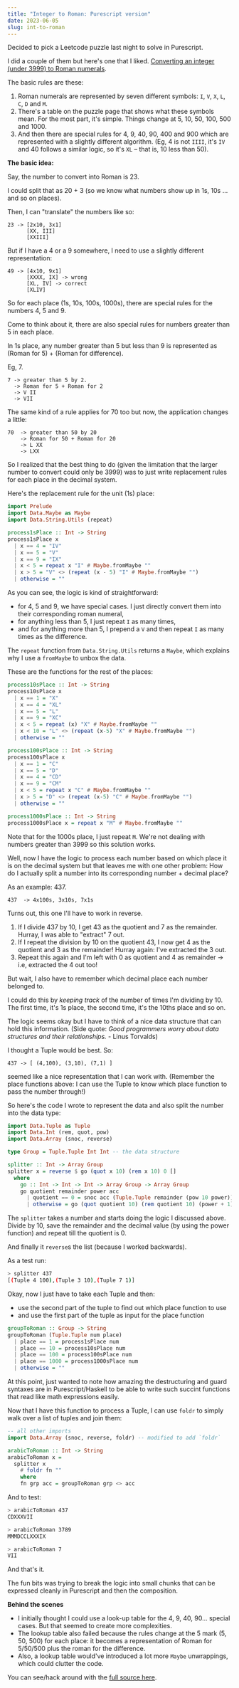 ```yaml
---
title: "Integer to Roman: Purescript version"
date: 2023-06-05
slug: int-to-roman
---
```


Decided to pick a Leetcode puzzle last night to solve in Purescript.

I did a couple of them but here's one that I liked. [Converting an integer (under 3999) to Roman numerals](https://leetcode.com/problems/integer-to-roman/).

The basic rules are these:

1. Roman numerals are represented by seven different symbols: `I`, `V`, `X`, `L`, `C`, `D` and `M`.
2. There's a table on the puzzle page that shows what these symbols mean. For the most part, it's simple. Things change at 5, 10, 50, 100, 500 and 1000.
3. And then there are special rules for 4, 9, 40, 90, 400 and 900 which are represented with a slightly different algorithm. (Eg, 4 is not `IIII`, it's `IV` and 40 follows a similar logic, so it's `XL` – that is, 10 less than 50).

**The basic idea:**

Say, the number to convert into Roman is 23.

I could split that as 20 + 3 (so we know what numbers show up in 1s, 10s ... and so on places).

Then, I can "translate" the numbers like so:

```text
23 -> [2x10, 3x1]
      [XX, III]
      [XXIII]
```

But if I have a 4 or a 9 somewhere, I need to use a slightly different representation:

```text
49 -> [4x10, 9x1]
      [XXXX, IX] -> wrong
      [XL, IV] -> correct
      [XLIV]
```

So for each place (1s, 10s, 100s, 1000s), there are special rules for the numbers 4, 5 and 9.

Come to think about it, there are also special rules for numbers greater than 5 in each place.

In 1s place, any number greater than 5 but less than 9 is represented as (Roman for 5) + (Roman for difference).

Eg, 7.

```text
7 -> greater than 5 by 2.
  -> Roman for 5 + Roman for 2
  -> V II
  -> VII
```

The same kind of a rule applies for 70 too but now, the application changes a little:

```text
70  -> greater than 50 by 20
    -> Roman for 50 + Roman for 20
    -> L XX
    -> LXX
```

So I realized that the best thing to do (given the limitation that the larger number to convert could only be 3999) was to just write replacement rules for each place in the decimal system.

Here's the replacement rule for the unit (1s) place:

```haskell
import Prelude
import Data.Maybe as Maybe
import Data.String.Utils (repeat)

process1sPlace :: Int -> String
process1sPlace x
  | x == 4 = "IV"
  | x == 5 = "V"
  | x == 9 = "IX"
  | x < 5 = repeat x "I" # Maybe.fromMaybe ""
  | x > 5 = "V" <> (repeat (x - 5) "I" # Maybe.fromMaybe "")
  | otherwise = ""
```

As you can see, the logic is kind of straightforward:

- for 4, 5 and 9, we have special cases. I just directly convert them into their corresponding roman numeral,
- for anything less than 5, I just repeat `I` as many times,
- and for anything more than 5, I prepend a `V` and then repeat `I` as many times as the difference.

The `repeat` function from `Data.String.Utils` returns a `Maybe`, which explains why I use a `fromMaybe` to unbox the data.

These are the functions for the rest of the places:

```haskell
process10sPlace :: Int -> String
process10sPlace x
  | x == 1 = "X"
  | x == 4 = "XL"
  | x == 5 = "L"
  | x == 9 = "XC"
  | x < 5 = repeat (x) "X" # Maybe.fromMaybe ""
  | x < 10 = "L" <> (repeat (x-5) "X" # Maybe.fromMaybe "")
  | otherwise = ""

process100sPlace :: Int -> String
process100sPlace x
  | x == 1 = "C"
  | x == 5 = "D"
  | x == 4 = "CD"
  | x == 9 = "CM"
  | x < 5 = repeat x "C" # Maybe.fromMaybe ""
  | x > 5 = "D" <> (repeat (x-5) "C" # Maybe.fromMaybe "")
  | otherwise = ""

process1000sPlace :: Int -> String
process1000sPlace x = repeat x "M" # Maybe.fromMaybe ""
```

Note that for the 1000s place, I just repeat `M`. We're not dealing with numbers greater than 3999 so this solution works.

Well, now I have the logic to process each number based on which place it is on the decimal system but that leaves me with one other problem: How do I actually split a number into its corresponding number + decimal place?

As an example: 437.

```text
437  -> 4x100s, 3x10s, 7x1s
```

Turns out, this one I'll have to work in reverse.

1. If I divide 437 by 10, I get 43 as the quotient and 7 as the remainder. Hurray, I was able to "extract" 7 out.
2. If I repeat the division by 10 on the quotient 43, I now get 4 as the quotient and 3 as the remainder! Hurray again: I've extracted the 3 out.
3. Repeat this again and I'm left with 0 as quotient and 4 as remainder -> i.e, extracted the 4 out too!

But wait, I also have to remember which decimal place each number belonged to.

I could do this by _keeping track_ of the number of times I'm dividing by 10. The first time, it's 1s place, the second time, it's the 10ths place and so on.

The logic seems okay but I have to think of a nice data structure that can hold this information. (Side quote: _Good programmers worry about data structures and their relationships._ - Linus Torvalds)

I thought a Tuple would be best. So:

```text
437 -> [ (4,100), (3,10), (7,1) ]
```

seemed like a nice representation that I can work with. (Remember the place functions above: I can use the Tuple to know which place function to pass the number through!)

So here's the code I wrote to represent the data and also split the number into the data type:

```haskell
import Data.Tuple as Tuple
import Data.Int (rem, quot, pow)
import Data.Array (snoc, reverse)

type Group = Tuple.Tuple Int Int -- the data structure

splitter :: Int -> Array Group
splitter x = reverse $ go (quot x 10) (rem x 10) 0 []
  where
    go :: Int -> Int -> Int -> Array Group -> Array Group
    go quotient remainder power acc
      | quotient == 0 = snoc acc (Tuple.Tuple remainder (pow 10 power))
      | otherwise = go (quot quotient 10) (rem quotient 10) (power + 1) (snoc acc (Tuple.Tuple remainder (pow 10 power)))
```

The `splitter` takes a number and starts doing the logic I discussed above. Divide by 10, save the remainder and the decimal value (by using the power function) and repeat till the quotient is 0.

And finally it `reverse`s the list (because I worked backwards).

As a test run:

```bash
> splitter 437
[(Tuple 4 100),(Tuple 3 10),(Tuple 7 1)]
```

Okay, now I just have to take each Tuple and then:

- use the second part of the tuple to find out which place function to use
- and use the first part of the tuple as input for the place function

```haskell
groupToRoman :: Group -> String
groupToRoman (Tuple.Tuple num place)
  | place == 1 = process1sPlace num
  | place == 10 = process10sPlace num
  | place == 100 = process100sPlace num
  | place == 1000 = process1000sPlace num
  | otherwise = ""
```

At this point, just wanted to note how amazing the destructuring and guard syntaxes are in Purescript/Haskell to be able to write such succint functions that read like math expressions easily.

Now that I have this function to process a Tuple, I can use `foldr` to simply walk over a list of tuples and join them:

```haskell
-- all other imports
import Data.Array (snoc, reverse, foldr) -- modified to add `foldr`

arabicToRoman :: Int -> String
arabicToRoman x =
  splitter x
    # foldr fn ""
    where
    fn grp acc = groupToRoman grp <> acc
```

And to test:

```bash
> arabicToRoman 437
CDXXXVII

> arabicToRoman 3789
MMMDCCLXXXIX

> arabicToRoman 7
VII
```

And that's it.

The fun bits was trying to break the logic into small chunks that can be expressed cleanly in Purescript and then the composition.

**Behind the scenes**

- I initially thought I could use a look-up table for the 4, 9, 40, 90... special cases. But that seemed to create more complexities.
- The lookup table also failed because the rules change at the 5 mark (5, 50, 500) for each place: it becomes a representation of Roman for 5/50/500 plus the roman for the difference.
- Also, a lookup table would've introduced a lot more `Maybe` unwrappings, which could clutter the code.

You can see/hack around with the [full source here](https://try.purescript.org/?code=LYewJgrgNgpgBAWQIYEsB2cDuALGAnGAKEJWAAcQ8AXOABQKgjCJPMpoFEAzLmAYxoAKbrwEBKVhWpwAKngCetCAQDKfPCjJDsARgA0cbACYDZA1RgAPKgagoAzjbjpmaJ3bQBrAwTTM8BnzgMBKkUjQAIkhUSAB0AIJ4eEjycIL2aCB8BlwgUGABcAQAbvj2IZLscFExscjyAEbwSPaIKU2V0jVxAJJuaQTABgCOECBOFJihbF3RcSpUGmgA5rEAqlQoUK2CBGQw0dPh1XOxMhBksHAtshewhAC0D84zkacAYnlgSA1Xgrn5PASQjAVAYABc4LgIn4NDWaBQVBBYLgAF5CHAijA-Pg4AASQw6NIWaz467JBooPgyEAAJRAoIwAGYAOwADgAnBJMU8sTi8GTdMSrDQCfZsCBMGT7JdERYBQAWVncuCEMh4LIwez2HT2WhQJB8eCQuB9GgPAB8cAWS2Wao1Ru1uv1hvgllVmIAPnB3ajUXAFWi4AAiHoANWDGLg3t9-oArEHgxGozG0f6OYmegANSNen1wAA8cAT-r2Bxo7tDwbgAGI2o0YLEuBrgPUmiHc9H81aSyGI4WrbsYPtoml3c842IQz1q3W243mwz5x2Vd7xrg8JgHPB-cHI-bNU6AAx6g1GuAms1wS3WxboO3qw86k8u8-ulP5v1wIm7nMf2MBomWYADKdqmX69sGoH-mmcAZr%2BADCYH5kWvZlqOgiWFOwY5rW9ZNE2LbLnuMFFjoR6JqBA4DMO5Zjg8k4hrhc7tAuRGsSuH7rvgW7lImnYHo6z4vmexpQleN42veglasJp6uvmMFfj%2BIZIUp8aJhEyEAYGu4IVp6lwYmCEINphbFkG6EVqps74WxS4cSRebuj2mnVgWg5WfRjHBkheHzoRDkNpxebcZu278VGMnHkeIkKZe-SSXeKzRcJcVvpZtGjpWpn%2BaxgWto5%2B5UPI%2BxwAA4hqFxBuclyNrVVxXmaxAynYVDyhe4mJVaiTJKklUgBchCtXKuK%2BlipR4HxBLLCAaSjOM%2BbkVOQ7AEtR5ThRADaAC6UY4Pg8BRpis2daa3XneaVoST1SQpBVVVkNet19Q9g1kMdcCnQtmzYjQgxgv4cCTLihp8B6mKQ96P0oH9sEUf6GRZNcfDg4IDX1Xc8AAy4uKCJM34USDQIqpDXZhbxO5fXNgg-XAMNw8tNFrQz-RM-jkq4gA1N%2BK1I%2BDYNpBjZxY1ioK4wKHNSuRwOcyTKqfYQyyPTS9KMmdA3VUltpKyrdIMkgGDo1jIt1XAaAQGtlyuquwOibBKmPkJzr2xbwAftb57KQjwMOrJ5Hyeebse-b3s%2B07-uxYH8DB3mns7v65GxUGEcxelMeW1xVAbpTkWYoQSAUlSqsGxCXVXbeOuFz8xf6%2Br41RiN7VjZ9dYAgUcBcBgTmQwdBCfV3X14E9gv%2Bsr70l%2BrytPR5KN8Ir48XDSUkrBrj3PZX0mL2Qy-JcsQsmxj1xwA0U67oI7lWuKkrH7PwYGJfcDX1KDTUcGYidvnvLb71KS77aZ1f79XXtraS39HpAP-veH0rR-TtygJ3bu1ZLD2EeM8TEfd4CD1fkgIM28oGr1wXfSEj8GiKzJuQyGn0gA).
